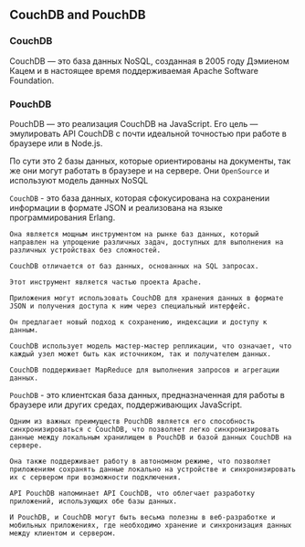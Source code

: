 ## CouchDB and PouchDB

### CouchDB 

CouchDB — это база данных NoSQL, созданная в 2005 году Дэмиеном Кацем и в настоящее время поддерживаемая Apache Software Foundation. 

### PouchDB

PouchDB — это реализация CouchDB на JavaScript.  Его цель — эмулировать API CouchDB с почти идеальной точностью при работе в браузере или в Node.js.

По сути это 2 базы данных, которые ориентированы на документы, так же они могут работать в браузере и на сервере. Они `OpenSource` и используют модель данных NoSQL


`CouchDB` - это база данных, которая сфокусирована на сохранении информации в формате JSON и реализована на языке программирования Erlang.

    Она является мощным инструментом на рынке баз данных, который направлен на упрощение различных задач, доступных для выполнения на различных устройствах без сложностей.

    CouchDB отличается от баз данных, основанных на SQL запросах.

    Этот инструмент является частью проекта Apache.

    Приложения могут использовать CouchDB для хранения данных в формате JSON и получения доступа к ним через специальный интерфейс.

    Он предлагает новый подход к сохранению, индексации и доступу к данным.

    CouchDB использует модель мастер-мастер репликации, что означает, что каждый узел может быть как источником, так и получателем данных.

    CouchDB поддерживает MapReduce для выполнения запросов и агрегации данных.

`PouchDB` - это клиентская база данных, предназначенная для работы в браузере или других средах, поддерживающих JavaScript. 

    Одним из важных преимуществ PouchDB является его способность синхронизироваться с CouchDB, что позволяет легко синхронизировать данные между локальным хранилищем в PouchDB и базой данных CouchDB на сервере.

    Она также поддерживает работу в автономном режиме, что позволяет приложениям сохранять данные локально на устройстве и синхронизировать их с сервером при возможности подключения.

    API PouchDB напоминает API CouchDB, что облегчает разработку приложений, использующих обе базы данных.

    И PouchDB, и CouchDB могут быть весьма полезны в веб-разработке и мобильных приложениях, где необходимо хранение и синхронизация данных между клиентом и сервером.